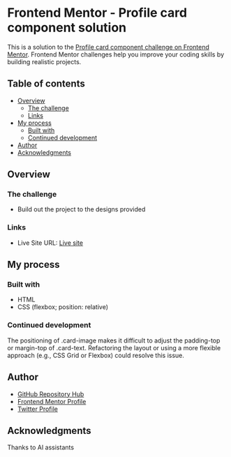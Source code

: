 # Frontend Mentor - Profile card component solution

This is a solution to the [Profile card component challenge on Frontend Mentor](https://www.frontendmentor.io/challenges/profile-card-component-cfArpWshJ). Frontend Mentor challenges help you improve your coding skills by building realistic projects. 

## Table of contents

- [Overview](#overview)
  - [The challenge](#the-challenge)
  - [Links](#links)
- [My process](#my-process)
  - [Built with](#built-with)
  - [Continued development](#continued-development)
- [Author](#author)
- [Acknowledgments](#acknowledgments)

## Overview

### The challenge

- Build out the project to the designs provided

### Links

- Live Site URL: [Live site](https://toxa-dev.github.io/frontendmentor.io-01-profile-card-component)

## My process

### Built with

- HTML
- CSS (flexbox; position: relative)

### Continued development

The positioning of .card-image makes it difficult to adjust the padding-top or margin-top of .card-text. Refactoring the layout or using a more flexible approach (e.g., CSS Grid or Flexbox) could resolve this issue.

## Author

- [GitHub Repository Hub](https://toxa-dev.github.io/)
- [Frontend Mentor Profile](https://www.frontendmentor.io/profile/toxa-dev)
- [Twitter Profile](https://www.twitter.com/KnightOfTheCode)

## Acknowledgments

Thanks to AI assistants
